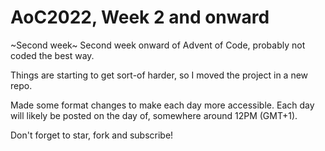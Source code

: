 # AoC2022, Week 2 and onward
~Second week~ Second week onward of Advent of Code, probably not coded the best way.

<p>Things are starting to get sort-of harder, so I moved the project in a new repo.</p>
<p>Made some format changes to make each day more accessible. Each day will likely be posted on the day of, somewhere around 12PM (GMT+1).</p>
Don't forget to star, fork and subscribe!
